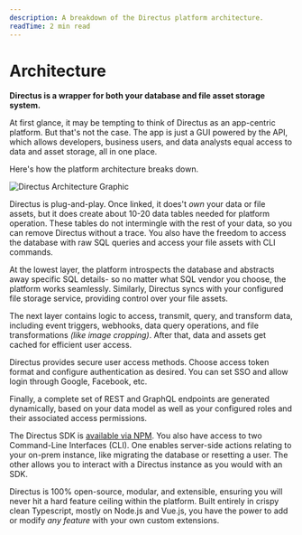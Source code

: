 ```yaml
---
description: A breakdown of the Directus platform architecture.
readTime: 2 min read
---
```


# Architecture

**Directus is a wrapper for both your database and file asset storage system.**

At first glance, it may be tempting to think of Directus as an app-centric platform. But that's not the case. The app is
just a GUI powered by the API, which allows developers, business users, and data analysts equal access to data and asset
storage, all in one place.

Here's how the platform architecture breaks down.

![Directus Architecture Graphic](https://cdn.directus.io/docs/v9/getting-started/architecture/architecture-20220512/directus-architecture-20220512A.webp)

Directus is plug-and-play. Once linked, it does't _own_ your data or file assets, but it does create about 10-20 data
tables needed for platform operation. These tables do not intermingle with the rest of your data, so you can remove
Directus without a trace. You also have the freedom to access the database with raw SQL queries and access your file
assets with CLI commands.

At the lowest layer, the platform introspects the database and abstracts away specific SQL details- so no matter what
SQL vendor you choose, the platform works seamlessly. Similarly, Directus syncs with your configured file storage
service, providing control over your file assets.

The next layer contains logic to access, transmit, query, and transform data, including event triggers, webhooks, data
query operations, and file transformations _(like image cropping)_. After that, data and assets get cached for efficient
user access.

Directus provides secure user access methods. Choose access token format and configure authentication as desired. You
can set SSO and allow login through Google, Facebook, etc.

Finally, a complete set of REST and GraphQL endpoints are generated dynamically, based on your data model as well as
your configured roles and their associated access permissions.

The Directus SDK is [available via NPM](https://www.npmjs.com/package/directus). You also have access to two
Command-Line Interfaces (CLI). One enables server-side actions relating to your on-prem instance, like migrating the
database or resetting a user. The other allows you to interact with a Directus instance as you would with an SDK.

Directus is 100% open-source, modular, and extensible, ensuring you will never hit a hard feature ceiling within the
platform. Built entirely in crispy clean Typescript, mostly on Node.js and Vue.js, you have the power to add or modify
_any feature_ with your own custom extensions.
